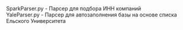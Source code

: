 SparkParser.py - Парсер для подбора ИНН компаний <br />
YaleParser.py - Парсер для автозаполнения базы на основе списка Ельского Университета
